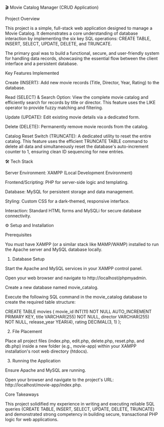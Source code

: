 🎬 Movie Catalog Manager (CRUD Application)

Project Overview

This project is a simple, full-stack web application designed to manage a Movie Catalog. It demonstrates a core understanding of database interaction by implementing the six key SQL operations: CREATE TABLE, INSERT, SELECT, UPDATE, DELETE, and TRUNCATE.

The primary goal was to build a functional, secure, and user-friendly system for handling data records, showcasing the essential flow between the client interface and a persistent database.

Key Features Implemented

Create (INSERT): Add new movie records (Title, Director, Year, Rating) to the database.

Read (SELECT) & Search Option: View the complete movie catalog and efficiently search for records by title or director. This feature uses the LIKE operator to provide fuzzy matching and filtering.

Update (UPDATE): Edit existing movie details via a dedicated form.

Delete (DELETE): Permanently remove movie records from the catalog.

Catalog Reset Switch (TRUNCATE): A dedicated utility to reset the entire catalog. This feature uses the efficient TRUNCATE TABLE command to delete all data and simultaneously reset the database's auto-increment counter to 1, ensuring clean ID sequencing for new entries.

🛠️ Tech Stack

Server Environment: XAMPP (Local Development Environment)

Frontend/Scripting: PHP for server-side logic and templating.

Database: MySQL for persistent storage and data management.

Styling: Custom CSS for a dark-themed, responsive interface.

Interaction: Standard HTML forms and MySQLi for secure database connectivity.

⚙️ Setup and Installation

Prerequisites

You must have XAMPP (or a similar stack like MAMP/WAMP) installed to run the Apache server and MySQL database locally.

1. Database Setup

Start the Apache and MySQL services in your XAMPP control panel.

Open your web browser and navigate to http://localhost/phpmyadmin.

Create a new database named movie_catalog.

Execute the following SQL command in the movie_catalog database to create the required table structure:

CREATE TABLE movies (
    movie_id INT(11) NOT NULL AUTO_INCREMENT PRIMARY KEY,
    title VARCHAR(255) NOT NULL,
    director VARCHAR(255) NOT NULL,
    release_year YEAR(4),
    rating DECIMAL(3, 1)
);


2. File Placement

Place all project files (index.php, edit.php, delete.php, reset.php, and db.php) inside a new folder (e.g., movie-app) within your XAMPP installation's root web directory (htdocs).

3. Running the Application

Ensure Apache and MySQL are running.

Open your browser and navigate to the project's URL: http://localhost/movie-app/index.php.

Core Takeaways

This project solidified my experience in writing and executing reliable SQL queries (CREATE TABLE, INSERT, SELECT, UPDATE, DELETE, TRUNCATE) and demonstrated strong competency in building secure, transactional PHP logic for web applications.
